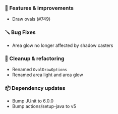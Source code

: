 ### 🚀 Features & improvements

- Draw ovals (#749)

### 🪛 Bug Fixes

- Area glow no longer affected by shadow casters

### 🧽 Cleanup & refactoring

- Renamed `OvalDrawOptions`
- Renamed area light and area glow

### 📦 Dependency updates

- Bump JUnit to 6.0.0
- Bump actions/setup-java to v5